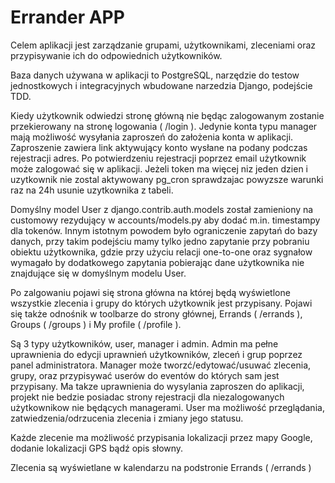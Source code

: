 # Errander APP

Celem aplikacji jest zarządzanie grupami, użytkownikami, zleceniami oraz przypisywanie ich do odpowiednich użytkowników.

Baza danych używana w aplikacji to PostgreSQL, narzędzie do testow jednostkowych i integracyjnych wbudowane narzedzia Django, podejście TDD.

Kiedy użytkownik odwiedzi stronę główną nie będąc zalogowanym zostanie przekierowany na stronę logowania ( /login ). Jedynie konta typu manager mają możliwość wysyłania zaproszeń do założenia konta w aplikacji. Zaproszenie zawiera link aktywujący konto wysłane na podany podczas rejestracji adres. Po potwierdzeniu rejestracji poprzez email użytkownik może zalogować się w aplikacji. Jeżeli token ma więcej niz jeden dzien i uzytkownik nie zostal aktywowany pg_cron sprawdzajac powyzsze warunki raz na 24h usunie uzytkownika z tabeli.

Domyślny model User z django.contrib.auth.models został zamieniony na customowy rezydujący w accounts/models.py aby dodać m.in. timestampy dla tokenów. Innym istotnym powodem było ograniczenie zapytań do bazy danych, przy takim podejściu mamy tylko jedno zapytanie przy pobraniu obiektu użytkownika, gdzie przy użyciu relacji one-to-one oraz sygnałow wymagało by dodatkowego zapytania pobierając dane użytkownika nie znajdujące się w domyślnym modelu User.

Po zalgowaniu pojawi się strona główna na której będą wyświetlone wszystkie zlecenia i grupy do których użytkownik jest przypisany. Pojawi się także odnośnik w toolbarze do strony głównej, Errands ( /errands ), Groups ( /groups ) i My profile ( /profile ).

Są 3 typy użytkowników, user, manager i admin.
Admin ma pełne uprawnienia do edycji uprawnień użytkowników, zleceń i grup poprzez panel administratora.
Manager może tworzć/edytować/usuwać zlecenia, grupy, oraz przypisywać userów do eventów do których sam jest przypisany. Ma takze uprawnienia do wysylania zaproszen do aplikacji, projekt nie bedzie posiadac strony rejestracji dla niezalogowanych użytkownikow nie będących managerami.
User ma możliwość przeglądania, zatwiedzenia/odrzucenia zlecenia i zmiany jego statusu.

Każde zlecenie ma możliwość przypisania lokalizacji przez mapy Google, dodanie lokalizacji GPS bądź opis słowny.

Zlecenia są wyświetlane w kalendarzu na podstronie Errands ( /errands )
